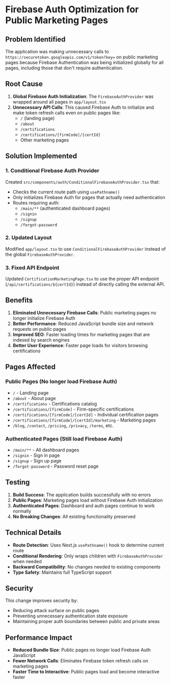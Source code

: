 # Firebase Auth Optimization for Public Marketing Pages

## Problem Identified

The application was making unnecessary calls to `https://securetoken.googleapis.com/v1/token?key=` on public marketing pages because Firebase Authentication was being initialized globally for all pages, including those that don't require authentication.

## Root Cause

1. **Global Firebase Auth Initialization**: The `FirebaseAuthProvider` was wrapped around all pages in `app/layout.tsx`
2. **Unnecessary API Calls**: This caused Firebase Auth to initialize and make token refresh calls even on public pages like:
   - `/` (landing page)
   - `/about`
   - `/certifications`
   - `/certifications/[firmCode]/[certId]`
   - Other marketing pages

## Solution Implemented

### 1. Conditional Firebase Auth Provider

Created `src/components/auth/ConditionalFirebaseAuthProvider.tsx` that:

- Checks the current route path using `usePathname()`
- Only initializes Firebase Auth for pages that actually need authentication
- Routes requiring auth:
  - `/main/**` (authenticated dashboard pages)
  - `/signin`
  - `/signup`
  - `/forgot-password`

### 2. Updated Layout

Modified `app/layout.tsx` to use `ConditionalFirebaseAuthProvider` instead of the global `FirebaseAuthProvider`.

### 3. Fixed API Endpoint

Updated `CertificationMarketingPage.tsx` to use the proper API endpoint (`/api/certifications/${certId}`) instead of directly calling the external API.

## Benefits

1. **Eliminated Unnecessary Firebase Calls**: Public marketing pages no longer initialize Firebase Auth
2. **Better Performance**: Reduced JavaScript bundle size and network requests on public pages
3. **Improved SEO**: Faster loading times for marketing pages that are indexed by search engines
4. **Better User Experience**: Faster page loads for visitors browsing certifications

## Pages Affected

### Public Pages (No longer load Firebase Auth)

- `/` - Landing page
- `/about` - About page
- `/certifications` - Certifications catalog
- `/certifications/[firmCode]` - Firm-specific certifications
- `/certifications/[firmCode]/[certId]` - Individual certification pages
- `/certifications/[firmCode]/[certId]/marketing` - Marketing pages
- `/blog`, `/contact`, `/pricing`, `/privacy`, `/terms`, etc.

### Authenticated Pages (Still load Firebase Auth)

- `/main/**` - All dashboard pages
- `/signin` - Sign in page
- `/signup` - Sign up page
- `/forgot-password` - Password reset page

## Testing

1. **Build Success**: The application builds successfully with no errors
2. **Public Pages**: Marketing pages load without Firebase Auth initialization
3. **Authenticated Pages**: Dashboard and auth pages continue to work normally
4. **No Breaking Changes**: All existing functionality preserved

## Technical Details

- **Route Detection**: Uses Next.js `usePathname()` hook to determine current route
- **Conditional Rendering**: Only wraps children with `FirebaseAuthProvider` when needed
- **Backward Compatibility**: No changes needed to existing components
- **Type Safety**: Maintains full TypeScript support

## Security

This change improves security by:

- Reducing attack surface on public pages
- Preventing unnecessary authentication state exposure
- Maintaining proper auth boundaries between public and private areas

## Performance Impact

- **Reduced Bundle Size**: Public pages no longer load Firebase Auth JavaScript
- **Fewer Network Calls**: Eliminates Firebase token refresh calls on marketing pages
- **Faster Time to Interactive**: Public pages load and become interactive faster
